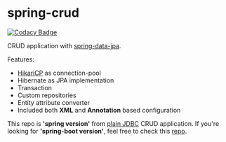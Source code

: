 # spring-crud

[![Codacy Badge](https://api.codacy.com/project/badge/Grade/75ad26f13c6d404a8c4696695c06e4aa)](https://app.codacy.com/manual/hiwijaya/spring-crud?utm_source=github.com&utm_medium=referral&utm_content=hiwijaya/spring-crud&utm_campaign=Badge_Grade_Dashboard)

CRUD application with [spring-data-jpa](https://spring.io/projects/spring-data-jpa).

Features:
-  [HikariCP](https://github.com/brettwooldridge/HikariCP) as connection-pool
-  Hibernate as JPA implementation
-  Transaction
-  Custom repositories
-  Entity attribute converter
-  Included both **XML** and **Annotation** based configuration

This repo is **'spring version'** from [plain JDBC](https://github.com/hiwijaya/java-crud) CRUD application. 
If you're looking for **'spring-boot version'**, feel free to check this [repo](https://github.com/hiwijaya/spring-boot-crud).
